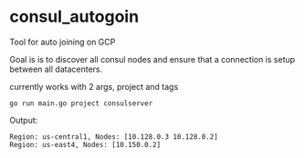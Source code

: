 # consul_autogoin
Tool for auto joining on GCP


Goal is is to discover all consul nodes and ensure that a connection is setup between all 
datacenters. 

currently works with 2 args, project and tags

`go run main.go project consulserver`

Output:
```
Region: us-central1, Nodes: [10.128.0.3 10.128.0.2] 
Region: us-east4, Nodes: [10.150.0.2] 
```
